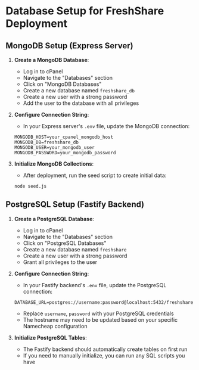 # Database Setup for FreshShare Deployment

## MongoDB Setup (Express Server)

1. **Create a MongoDB Database**:
   - Log in to cPanel
   - Navigate to the "Databases" section
   - Click on "MongoDB Databases"
   - Create a new database named `freshshare_db`
   - Create a new user with a strong password
   - Add the user to the database with all privileges

2. **Configure Connection String**:
   - In your Express server's `.env` file, update the MongoDB connection:
   ```
   MONGODB_HOST=your_cpanel_mongodb_host
   MONGODB_DB=freshshare_db
   MONGODB_USER=your_mongodb_user
   MONGODB_PASSWORD=your_mongodb_password
   ```

3. **Initialize MongoDB Collections**:
   - After deployment, run the seed script to create initial data:
   ```
   node seed.js
   ```

## PostgreSQL Setup (Fastify Backend)

1. **Create a PostgreSQL Database**:
   - Log in to cPanel
   - Navigate to the "Databases" section
   - Click on "PostgreSQL Databases"
   - Create a new database named `freshshare`
   - Create a new user with a strong password
   - Grant all privileges to the user

2. **Configure Connection String**:
   - In your Fastify backend's `.env` file, update the PostgreSQL connection:
   ```
   DATABASE_URL=postgres://username:password@localhost:5432/freshshare
   ```
   - Replace `username`, `password` with your PostgreSQL credentials
   - The hostname may need to be updated based on your specific Namecheap configuration

3. **Initialize PostgreSQL Tables**:
   - The Fastify backend should automatically create tables on first run
   - If you need to manually initialize, you can run any SQL scripts you have
